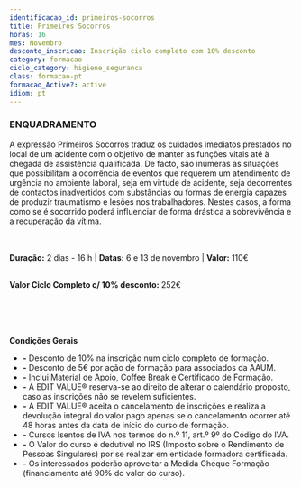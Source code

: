 ```yaml
---
identificacao_id: primeiros-socorros
title: Primeiros Socorros
horas: 16
mes: Novembro
desconto_inscricao: Inscrição ciclo completo com 10% desconto
category: formacao
ciclo_category: higiene_seguranca
class: formacao-pt
formacao_Active?: active
idiom: pt
---
```


### **ENQUADRAMENTO**
A expressão Primeiros Socorros traduz os cuidados imediatos prestados no local de um acidente com o objetivo de manter as funções vitais até à chegada de assistência qualificada. De facto, são inúmeras as situações que possibilitam a ocorrência de eventos que requerem um atendimento de urgência no ambiente laboral, seja em virtude de acidente, seja decorrentes de contactos inadvertidos com substâncias ou formas de energia capazes de produzir traumatismo e lesões nos trabalhadores. Nestes casos, a forma como se é socorrido poderá influenciar de forma drástica a sobrevivência e a recuperação da vítima. <br><br><br>

 

**Duração:** 2 dias - 16 h  \|  **Datas:** 6 e 13 de novembro  \|  **Valor:** 110€<br><br> 

 

**Valor Ciclo Completo c/ 10% desconto:** 252€<br><br><br><br><br>

**Condições Gerais**

+ **\-** Desconto de 10% na inscrição num ciclo completo de formação.
+ **\-** Desconto de 5€ por ação de formação para associados da AAUM.
+ **\-** Inclui Material de Apoio, Coffee Break e Certificado de Formação.
+ **\-** A EDIT VALUE® reserva-se ao direito de alterar o calendário proposto, caso as inscrições não se revelem suficientes.
+ **\-** A EDIT VALUE® aceita o cancelamento de inscrições e realiza a devolução integral do valor pago apenas se o cancelamento ocorrer até 48 horas antes da data de início do curso de formação.
+ **\-** Cursos Isentos de IVA nos termos do n.º 11, art.º 9º do Código do IVA.
+ **\-** O Valor do curso é dedutível no IRS (Imposto sobre o Rendimento de Pessoas Singulares) por se realizar em entidade formadora certificada.
+ **\-** Os interessados poderão aproveitar a Medida Cheque Formação (financiamento até 90% do valor do curso).